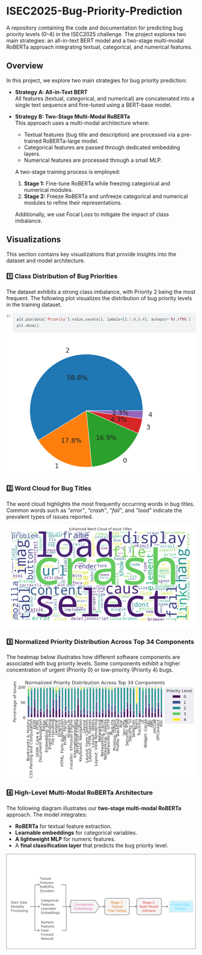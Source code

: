 # ISEC2025-Bug-Priority-Prediction
A repository containing the code and documentation for predicting bug priority levels (0–4) in the ISEC2025 challenge. The project explores two main strategies: an all-in-text BERT model and a two-stage multi-modal RoBERTa approach integrating textual, categorical, and numerical features.

## Overview

In this project, we explore two main strategies for bug priority prediction:
- **Strategy A: All-in-Text BERT**  
  All features (textual, categorical, and numerical) are concatenated into a single text sequence and fine-tuned using a BERT-base model.
- **Strategy B: Two-Stage Multi-Modal RoBERTa**  
  This approach uses a multi-modal architecture where:
  - Textual features (bug title and description) are processed via a pre-trained RoBERTa-large model.
  - Categorical features are passed through dedicated embedding layers.
  - Numerical features are processed through a small MLP.
  
  A two-stage training process is employed:
  1. **Stage 1:** Fine-tune RoBERTa while freezing categorical and numerical modules.
  2. **Stage 2:** Freeze RoBERTa and unfreeze categorical and numerical modules to refine their representations.
  
  Additionally, we use Focal Loss to mitigate the impact of class imbalance.

 ## Visualizations

This section contains key visualizations that provide insights into the dataset and model architecture.

### 1️⃣ Class Distribution of Bug Priorities
The dataset exhibits a strong class imbalance, with Priority 2 being the most frequent. The following plot visualizes the distribution of bug priority levels in the training dataset.

![Class Distribution](Screenshot%202025-02-19%20235524.png)

### 2️⃣ Word Cloud for Bug Titles
The word cloud highlights the most frequently occurring words in bug titles. Common words such as *"error"*, *"crash"*, *"fail"*, and *"load"* indicate the prevalent types of issues reported.

![Word Cloud](Screenshot%202025-02-20%20012940.png)

### 3️⃣ Normalized Priority Distribution Across Top 34 Components
The heatmap below illustrates how different software components are associated with bug priority levels. Some components exhibit a higher concentration of urgent (Priority 0) or low-priority (Priority 4) bugs.

![Normalized Priority Distribution](Screenshot%202025-02-19%20235813.png)

### 4️⃣ High-Level Multi-Modal RoBERTa Architecture
The following diagram illustrates our **two-stage multi-modal RoBERTa** approach. The model integrates:
- **RoBERTa** for textual feature extraction.
- **Learnable embeddings** for categorical variables.
- **A lightweight MLP** for numeric features.
- A **final classification layer** that predicts the bug priority level.

![Multi-Modal RoBERTa Architecture](_-%20visual%20selection.png)
